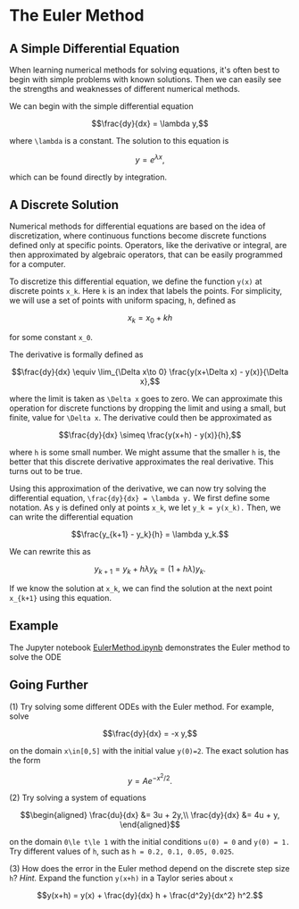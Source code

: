 # The Euler Method

## A Simple Differential Equation

When learning numerical methods for solving equations, it's often
best to begin with simple problems with known solutions.  Then we
can easily see the strengths and weaknesses of different numerical methods.

We can begin with the simple differential equation
```math
\frac{dy}{dx} = \lambda y,
```
where ``\lambda`` is a constant.  The solution to this equation is
```math
y = e^{\lambda x},
```
which can be found directly by integration.


## A Discrete Solution

Numerical methods for differential equations are based on the idea
of discretization, where continuous functions become discrete functions
defined only at specific points.  Operators, like the derivative or
integral, are then approximated by algebraic operators, that can be
easily programmed for a computer.

To discretize this differential equation, we define the function
``y(x)`` at discrete points ``x_k``.  Here ``k`` is an index that
labels the points.  For simplicity, we will use a set of points with
uniform spacing, ``h``, defined as
```math
x_k = x_0 + k h
```
for some constant ``x_0``.

The derivative is formally defined as 
```math
\frac{dy}{dx} \equiv \lim_{\Delta x\to 0} \frac{y(x+\Delta x) - y(x)}{\Delta x},
```
where the limit is taken as ``\Delta x`` goes to zero.  We can approximate
this operation for discrete functions by dropping the limit and using a 
small, but finite, value for ``\Delta x``.  The derivative could
then be approximated as
```math
\frac{dy}{dx} \simeq \frac{y(x+h) - y(x)}{h},
```
where ``h`` is some small number. We might assume that the smaller ``h``
is, the better that this discrete derivative approximates the real
derivative.  This turns out to be true.

Using this approximation of the derivative, we can now try solving the
differential equation, ``\frac{dy}{dx} = \lambda y.``  We first define
some notation.  As ``y`` is defined only at points ``x_k``, 
we let ``y_k = y(x_k).``  Then, we can write the differential equation
```math
\frac{y_{k+1} - y_k}{h} = \lambda y_k.
```
We can rewrite this as
```math
y_{k+1} = y_k + h\lambda y_k = (1+h\lambda)y_k.
```
If we know the solution at ``x_k``, we can find the solution at the 
next point ``x_{k+1}`` using this equation.

## Example

The Jupyter notebook [EulerMethod.ipynb](https://github.com/davidneilsen/numex.jl/blob/main/examples/EulerMethod.ipynb) demonstrates the
Euler method to solve the ODE

## Going Further

(1) Try solving some different ODEs with the Euler method.  For example, solve
```math
\frac{dy}{dx} = -x y,
```
on the domain ``x\in[0,5]`` with the initial value ``y(0)=2``.  The exact solution has the form
```math
y = A e^{-x^2/2}.
```

(2) Try solving a system of equations
```math
\begin{aligned}
\frac{du}{dx} &= 3u + 2y,\\
\frac{dy}{dx} &= 4u + y,
\end{aligned}
```
on the domain ``0\le t\le 1`` with the initial conditions ``u(0) = 0`` and ``y(0) = 1.``  Try different values of ``h``, such as ``h = 0.2, 0.1, 0.05, 0.025``.

(3) How does the error in the Euler method depend on the discrete step size ``h``?  *Hint.* Expand the function ``y(x+h)`` in a Taylor series about ``x``
```math
y(x+h) = y(x) + \frac{dy}{dx} h + \frac{d^2y}{dx^2} h^2.
```


